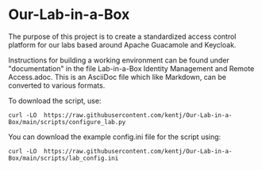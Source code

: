 # Our-Lab-in-a-Box

The purpose of this project is to create a standardized access control platform for our labs based around Apache Guacamole and Keycloak.

Instructions for building a working environment can be found under "documentation" in the file Lab-in-a-Box Identity Management and Remote Access.adoc.  This is an AsciiDoc file which like Markdown, can be converted to various formats.

To download the script, use:

`curl -LO  https://raw.githubusercontent.com/kentj/Our-Lab-in-a-Box/main/scripts/configure_lab.py`

You can download the example config.ini file for the script using:

`curl -LO  https://raw.githubusercontent.com/kentj/Our-Lab-in-a-Box/main/scripts/lab_config.ini`


